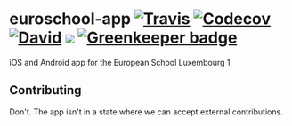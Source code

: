 euroschool-app [![Travis](https://img.shields.io/travis/eslcc/euroschool-app.svg?style=flat-square)]() [![Codecov](https://img.shields.io/codecov/c/github/eslcc/euroschool-app.svg?style=flat-square)]() [![David](https://img.shields.io/david/eslcc/euroschool-app.svg?style=flat-square)]() ![](https://img.shields.io/badge/state-pre--alpha-red.svg?style=flat-square) [![Greenkeeper badge](https://badges.greenkeeper.io/eslcc/euroschool-app.svg)](https://greenkeeper.io/)
======

iOS and Android app for the European School Luxembourg 1

## Contributing

Don't. The app isn't in a state where we can accept external contributions.
